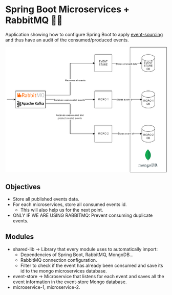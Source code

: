 # Spring Boot Microservices + RabbitMQ 🍃🐇

Application showing how to configure Spring Boot to apply [event-sourcing](https://martinfowler.com/eaaDev/EventSourcing.html) and thus have an audit of the consumed/produced events. 

![alt text](https://github.com/rbernalop/spring-boot-rabbitmq-config/blob/master/Event%20Sourcing.drawio.png)

## Objectives

- Store all published events data.
- For each microservices, store all consumed events id.
  - This will also help us for the next point.
- ONLY IF WE ARE USING RABBITMQ: Prevent consuming duplicate events.

## Modules

- shared-lib -> Library that every module uses to automatically import:
  - Dependencies of Spring Boot, RabbitMQ, MongoDB...
  - RabbitMQ connection configuration.
  - Filter to check if the event has already been consumed and save its id to the mongo microservices database. 
- event-store -> Microservice that listens for each event and saves all the event information in the event-store Mongo database.
- microservice-1, microservice-2.
